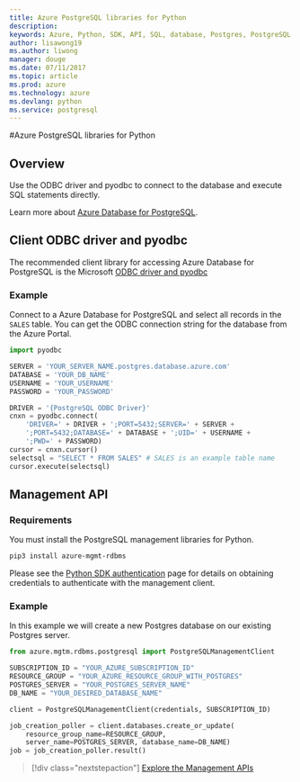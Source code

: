 ```yaml
---
title: Azure PostgreSQL libraries for Python
description: 
keywords: Azure, Python, SDK, API, SQL, database, Postgres, PostgreSQL
author: lisawong19
ms.author: liwong
manager: douge
ms.date: 07/11/2017
ms.topic: article
ms.prod: azure
ms.technology: azure
ms.devlang: python
ms.service: postgresql
---
```


#Azure PostgreSQL libraries for Python

## Overview
Use the ODBC driver and pyodbc to connect to the database and execute SQL statements directly.

Learn more about [Azure Database for PostgreSQL](https://docs.microsoft.com/azure/postgresql/).

## Client ODBC driver and pyodbc
The recommended client library for accessing Azure Database for PostgreSQL is the Microsoft [ODBC driver and pyodbc](https://docs.microsoft.com/azure/sql-database/sql-database-connect-query-python#install-the-python-and-database-communication-libraries)

### Example 

Connect to a Azure Database for PostgreSQL and select all records in the `SALES` table. You can get the ODBC connection string for the database from the Azure Portal.

```python
import pyodbc

SERVER = 'YOUR_SERVER_NAME.postgres.database.azure.com'
DATABASE = 'YOUR_DB_NAME'
USERNAME = 'YOUR_USERNAME'
PASSWORD = 'YOUR_PASSWORD'

DRIVER = '{PostgreSQL ODBC Driver}'
cnxn = pyodbc.connect(
    'DRIVER=' + DRIVER + ';PORT=5432;SERVER=' + SERVER +
    ';PORT=5432;DATABASE=' + DATABASE + ';UID=' + USERNAME +
    ';PWD=' + PASSWORD)
cursor = cnxn.cursor()
selectsql = "SELECT * FROM SALES" # SALES is an example table name
cursor.execute(selectsql)
```

## Management API
### Requirements
You must install the PostgreSQL management libraries for Python.
```bash
pip3 install azure-mgmt-rdbms
```

Please see the [Python SDK authentication](https://docs.microsoft.com/python/azure/python-sdk-azure-authenticate) page for details on obtaining credentials to authenticate with the management client.

### Example
In this example we will create a new Postgres database on our existing Postgres server.
```python
from azure.mgtm.rdbms.postgresql import PostgreSQLManagementClient

SUBSCRIPTION_ID = "YOUR_AZURE_SUBSCRIPTION_ID"
RESOURCE_GROUP = "YOUR_AZURE_RESOURCE_GROUP_WITH_POSTGRES"
POSTGRES_SERVER = "YOUR_POSTGRES_SERVER_NAME"
DB_NAME = "YOUR_DESIRED_DATABASE_NAME"

client = PostgreSQLManagementClient(credentials, SUBSCRIPTION_ID)

job_creation_poller = client.databases.create_or_update(
    resource_group_name=RESOURCE_GROUP,
    server_name=POSTGRES_SERVER, database_name=DB_NAME)
job = job_creation_poller.result()
```

> [!div class="nextstepaction"]
> [Explore the Management APIs](/python/api/azure.mgmt.rdbms.postgresql)

